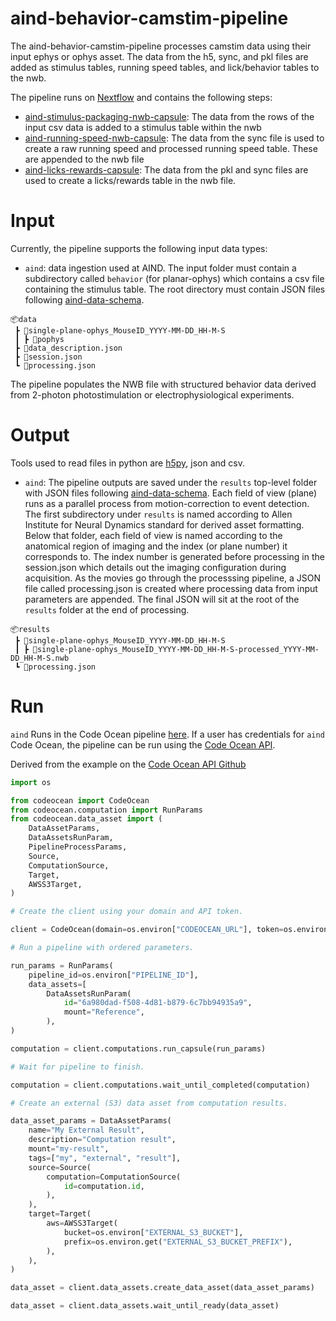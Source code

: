 # aind-behavior-camstim-pipeline

The aind-behavior-camstim-pipeline processes camstim data using their input ephys or ophys asset. The data from the h5, sync, and pkl files are added as stimulus tables, running speed tables, and lick/behavior tables to the nwb. 

The pipeline runs on [Nextflow](https://www.nextflow.io/) and contains the following steps:

* [aind-stimulus-packaging-nwb-capsule](https://github.com/AllenNeuralDynamics/NWB-Packaging-Stimulus-Capsule.git): The data from the rows of the input csv data is added to a stimulus table within the nwb
* [aind-running-speed-nwb-capsule](https://github.com/AllenNeuralDynamics/NWB-Packaging-Running-Capsule.git): The data from the sync file is used to create a raw running speed and processed running speed table. These are appended to the nwb file
* [aind-licks-rewards-capsule](https://github.com/AllenNeuralDynamics/aind-licks-rewards-nwb): The data from the pkl and sync files are used to create a licks/rewards table in the nwb file. 

# Input

Currently, the pipeline supports the following input data types:

* `aind`: data ingestion used at AIND. The input folder must contain a subdirectory called `behavior` (for planar-ophys) which contains a csv file containing the stimulus table. The root directory must contain JSON files following [aind-data-schema](https://github.com/AllenNeuralDynamics/aind-data-schema).

```plaintext
📦data
 ┣ 📂single-plane-ophys_MouseID_YYYY-MM-DD_HH-M-S
 ┃ ┣ 📂pophys
 ┣ 📜data_description.json
 ┣ 📜session.json
 ┗ 📜processing.json
 ```

The pipeline populates the NWB file with structured behavior data derived from 2-photon photostimulation or electrophysiological experiments.


# Output

Tools used to read files in python are [h5py](https://pypi.org/project/h5py/), json and csv.

* `aind`: The pipeline outputs are saved under the `results` top-level folder with JSON files following [aind-data-schema](https://github.com/AllenNeuralDynamics/aind-data-schema). Each field of view (plane) runs as a parallel process from motion-correction to event detection. The first subdirectory under `results` is named according to Allen Institute for Neural Dynamics standard for derived asset formatting. Below that folder, each field of view is named according to the anatomical region of imaging and the index (or plane number) it corresponds to. The index number is generated before processing in the session.json which details out the imaging configuration during acquisition. As the movies go through the processsing pipeline, a JSON file called processing.json is created where processing data from input parameters are appended. The final JSON will sit at the root of the `results` folder at the end of processing. 

```plaintext
📦results
 ┣ 📂single-plane-ophys_MouseID_YYYY-MM-DD_HH-M-S
 ┃ ┣ 📂single-plane-ophys_MouseID_YYYY-MM-DD_HH-M-S-processed_YYYY-MM-DD_HH-M-S.nwb
 ┗ 📜processing.json
 ```


# Run

`aind` Runs in the Code Ocean pipeline [here](https://codeocean.allenneuraldynamics.org/capsule/7026342/tree). If a user has credentials for `aind` Code Ocean, the pipeline can be run using the [Code Ocean API](https://github.com/codeocean/codeocean-sdk-python). 

Derived from the example on the [Code Ocean API Github](https://github.com/codeocean/codeocean-sdk-python/blob/main/examples/run_pipeline.py)

```python
import os

from codeocean import CodeOcean
from codeocean.computation import RunParams
from codeocean.data_asset import (
    DataAssetParams,
    DataAssetsRunParam,
    PipelineProcessParams,
    Source,
    ComputationSource,
    Target,
    AWSS3Target,
)

# Create the client using your domain and API token.

client = CodeOcean(domain=os.environ["CODEOCEAN_URL"], token=os.environ["API_TOKEN"])

# Run a pipeline with ordered parameters.

run_params = RunParams(
    pipeline_id=os.environ["PIPELINE_ID"],
    data_assets=[
        DataAssetsRunParam(
            id="6a980dad-f508-4d81-b879-6c7bb94935a9",
            mount="Reference",
        ),
)

computation = client.computations.run_capsule(run_params)

# Wait for pipeline to finish.

computation = client.computations.wait_until_completed(computation)

# Create an external (S3) data asset from computation results.

data_asset_params = DataAssetParams(
    name="My External Result",
    description="Computation result",
    mount="my-result",
    tags=["my", "external", "result"],
    source=Source(
        computation=ComputationSource(
            id=computation.id,
        ),
    ),
    target=Target(
        aws=AWSS3Target(
            bucket=os.environ["EXTERNAL_S3_BUCKET"],
            prefix=os.environ.get("EXTERNAL_S3_BUCKET_PREFIX"),
        ),
    ),
)

data_asset = client.data_assets.create_data_asset(data_asset_params)

data_asset = client.data_assets.wait_until_ready(data_asset)
```


